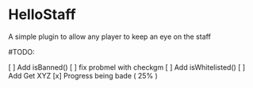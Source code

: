 # HelloStaff
A simple plugin to allow any player to keep an eye on the staff


#TODO:

[ ] Add isBanned()
[ ] fix probmel with checkgm
[ ] Add isWhitelisted()
[ ] Add Get XYZ
[x] Progress being bade ( 25% )
